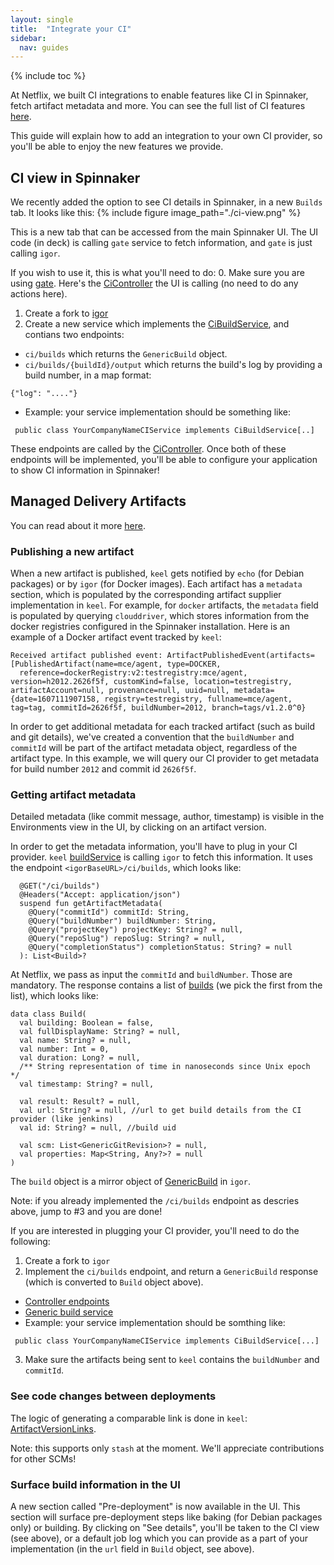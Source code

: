 ```yaml
---
layout: single
title:  "Integrate your CI"
sidebar:
  nav: guides
---
```


{% include toc %}

At Netflix, we built CI integrations to enable features like CI in Spinnaker, fetch artifact metadata and more. You can see the full list of CI features [here](/guides/user/managed-delivery/CI-features).

This guide will explain how to add an integration to your own CI provider, so you'll be able to enjoy the new features we provide.

## CI view in Spinnaker

We recently added the option to see CI details in Spinnaker, in a new `Builds` tab.
It looks like this:
{%
  include
  figure
  image_path="./ci-view.png"
%}

This is a new tab that can be accessed from the main Spinnaker UI.
The UI code (in deck) is calling `gate` service to fetch information, and `gate` is just calling `igor`.

If you wish to use it, this is what you'll need to do:
0. Make sure you are using [gate](https://github.com/spinnaker/gate). Here's the [CiController](https://github.com/spinnaker/gate/blob/master/gate-web/src/main/groovy/com/netflix/spinnaker/gate/controllers/CiController.java) the UI is calling (no need to do any actions here).
1. Create a fork to [igor](https://github.com/spinnaker/igor)
2. Create a new service which implements the [CiBuildService](https://github.com/spinnaker/igor/blob/master/igor-web/src/main/java/com/netflix/spinnaker/igor/ci/CiBuildService.java), and contians two endpoints:
- `ci/builds` which returns the `GenericBuild` object.
- `ci/builds/{buildId}/output` which returns the build's log by providing a build number, in a map format:
```
{"log": "...."}
```

- Example: your service implementation should be something like:
```
 public class YourCompanyNameCIService implements CiBuildService[..]
```
These endpoints are called by the [CiController](https://github.com/spinnaker/igor/blob/master/igor-web/src/main/java/com/netflix/spinnaker/igor/ci/CiController.java).
Once both of these endpoints will be implemented, you'll be able to configure your application to show CI information in Spinnaker!


## Managed Delivery Artifacts

You can read about it more [here](/guides/user/managed-delivery/CI-features).

### Publishing a new artifact

When a new artifact is published, `keel` gets notified by `echo` (for Debian packages) or by `igor` (for Docker images). Each artifact has a `metadata` section, which is populated by the corresponding artifact supplier implementation in `keel`. 
For example, for `docker` artifacts, the `metadata` field is populated by querying `clouddriver`, which stores information from the docker registries configured in the Spinnaker installation. 
Here is an example of a Docker artifact event tracked by `keel`:
```
Received artifact published event: ArtifactPublishedEvent(artifacts=[PublishedArtifact(name=mce/agent, type=DOCKER,
  reference=dockerRegistry:v2:testregistry:mce/agent, version=h2012.2626f5f, customKind=false, location=testregistry, artifactAccount=null, provenance=null, uuid=null, metadata={date=1607111907158, registry=testregistry, fullname=mce/agent, tag=tag, commitId=2626f5f, buildNumber=2012, branch=tags/v1.2.0^0}
```

In order to get additional metadata for each tracked artifact (such as build and git details), we've created a convention that the `buildNumber` and `commitId` will be part of the artifact metadata object, regardless of the artifact type.
In this example, we will query our CI provider to get metadata for build number `2012` and commit id `2626f5f`.

### Getting artifact metadata

Detailed metadata (like commit message, author, timestamp) is visible in the Environments view in the UI, by clicking on an artifact version.

In order to get the metadata information, you'll have to plug in your CI provider.
`keel` [buildService](https://github.com/spinnaker/keel/blob/master/keel-igor/src/main/kotlin/com/netflix/spinnaker/keel/igor/BuildService.kt) is calling `igor` to fetch this information. It uses the endpoint `<igorBaseURL>/ci/builds`, which looks like:
```
  @GET("/ci/builds")
  @Headers("Accept: application/json")
  suspend fun getArtifactMetadata(
    @Query("commitId") commitId: String,
    @Query("buildNumber") buildNumber: String,
    @Query("projectKey") projectKey: String? = null,
    @Query("repoSlug") repoSlug: String? = null,
    @Query("completionStatus") completionStatus: String? = null
  ): List<Build>?
```

At Netflix, we pass as input the `commitId` and `buildNumber`. Those are mandatory.
The response contains a list of [builds](https://github.com/spinnaker/keel/blob/master/keel-igor/src/main/kotlin/com/netflix/spinnaker/keel/igor/model/Build.kt) (we pick the first from the list), which looks like:
```
data class Build(
  val building: Boolean = false,
  val fullDisplayName: String? = null,
  val name: String? = null,
  val number: Int = 0,
  val duration: Long? = null,
  /** String representation of time in nanoseconds since Unix epoch  */
  val timestamp: String? = null,

  val result: Result? = null,
  val url: String? = null, //url to get build details from the CI provider (like jenkins)
  val id: String? = null, //build uid

  val scm: List<GenericGitRevision>? = null,
  val properties: Map<String, Any?>? = null
)
```
The `build` object is a mirror object of [GenericBuild](https://github.com/spinnaker/igor/blob/master/igor-core/src/main/java/com/netflix/spinnaker/igor/build/model/GenericBuild.java) in `igor`.


Note: if you already implemented the `/ci/builds` endpoint as descries above, jump to #3 and you are done!

If you are interested in plugging your CI provider, you'll need to do the following:
1. Create a fork to `igor`
2. Implement the `ci/builds` endpoint, and return a `GenericBuild` response (which is converted to `Build` object above).
- [Controller endpoints](https://github.com/spinnaker/igor/blob/master/igor-web/src/main/java/com/netflix/spinnaker/igor/ci/CiController.java)
- [Generic build service](https://github.com/spinnaker/igor/blob/master/igor-web/src/main/java/com/netflix/spinnaker/igor/ci/CiBuildService.java)
- Example: your service implementation should be somthing like:
```
 public class YourCompanyNameCIService implements CiBuildService[...]
```
3. Make sure the artifacts being sent to `keel` contains the `buildNumber` and `commitId`.


### See code changes between deployments

The logic of generating a comparable link is done in `keel`: [ArtifactVersionLinks](https://github.com/spinnaker/keel/blob/master/keel-core/src/main/kotlin/com/netflix/spinnaker/keel/artifacts/ArtifactVersionLinks.kt).

Note: this supports only `stash` at the moment. We'll appreciate contributions for other SCMs!

### Surface build information in the UI

A new section called "Pre-deployment" is now available in the UI. This section will surface pre-deployment steps like baking (for Debian packages only) or building.
By clicking on "See details", you'll be taken to the CI view (see above), or a default job log which you can provide as a part of your implementation (in the `url` field in `Build` object, see above).